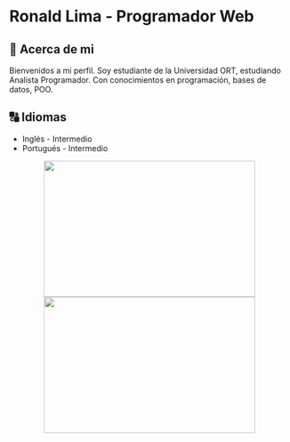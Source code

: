 # **Ronald Lima - Programador Web**

## :memo: **Acerca de mi**

Bienvenidos a mi perfil.
Soy estudiante de la Universidad ORT, estudiando Analista Programador.
Con conocimientos en programación, bases de datos, POO.
## :capital_abcd: Idiomas
* Inglés - Intermedio
* Portugués - Intermedio
<p align=center>
    <a href="[https://github.com/anuraghazra/github-readme-stats](https://github-readme-stats.vercel.app/api?username=dlanor91)" title="Go to Source">
        <img height=245 width=380 align="center" src="https://github-readme-stats.vercel.app/api?username=Dlanor91&show_icons=true&theme=tokyonight">
    </a>
    <a href="https://github.com/anuraghazra/github-readme-stats">
<img height=245  width=380 align="center" src="https://github-readme-stats.vercel.app/api/top-langs/?username=Dlanor91&hide=css&title_color=2aa889&text_color=99d1ce&icon_color=2bbc8a&bg_color=0c1014&langs_count=8&layout=compact" />
    </a>
</p>
